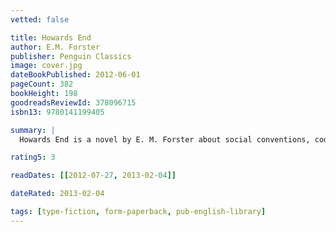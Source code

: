 ```yaml
---
vetted: false

title: Howards End
author: E.M. Forster
publisher: Penguin Classics
image: cover.jpg
dateBookPublished: 2012-06-01
pageCount: 382
bookHeight: 198
goodreadsReviewId: 378096715
isbn13: 9780141199405

summary: |
  Howards End is a novel by E. M. Forster about social conventions, codes of conduct and relationships in turn-of-the-century England. A strong-willed and intelligent woman refuses to allow the pretensions of her husband's smug English family to ruin her life. Howards End is considered by some to be Forster's masterpiece.

rating5: 3

readDates: [[2012-07-27, 2013-02-04]]

dateRated: 2013-02-04

tags: [type-fiction, form-paperback, pub-english-library]
---
```


